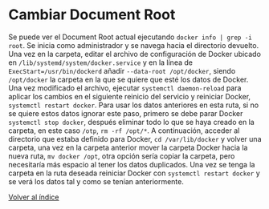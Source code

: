 # Cambiar Document Root

Se puede ver el Document Root actual ejecutando `docker info | grep -i root`. Se inicia como administrador y se navega hacia el directorio devuelto. Una vez en la carpeta, editar el archivo de configuración de Docker ubicado en `/lib/systemd/system/docker.service` y en la línea de `ExecStart=/usr/bin/dockerd` añadir `--data-root /opt/docker`, siendo `/opt/docker` la carpeta en la que se quiere que esté los datos de Docker. Una vez modificado el archivo, ejecutar `systemctl daemon-reload` para aplicar los cambios en el siguiente reinicio del servicio y reiniciar Docker, `systemctl restart docker`. Para usar los datos anteriores en esta ruta, si no se quiere estos datos ignorar este paso, primero se debe parar Docker `systemctl stop docker`, después eliminar todo lo que se haya creado en la carpeta, en este caso `/otp`, `rm -rf /opt/*`. A continuación, acceder al directorio que estaba definido para Docker, `cd /var/lib/docker` y volver una carpeta, una vez en la carpeta anterior mover la carpeta Docker hacia la nueva ruta, `mv docker /opt`, otra opción sería copiar la carpeta, pero necesitaría más espacio al tener los datos duplicados. Una vez se tenga la carpeta en la ruta deseada reiniciar Docker con `systemctl restart docker` y se verá los datos tal y como se tenían anteriormente.

[Volver al índice](../README.md)
